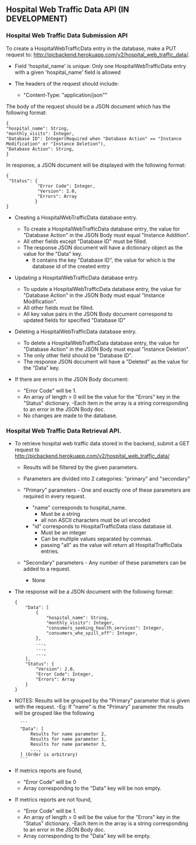 ## Hospital Web Traffic Data API (IN DEVELOPMENT)

### Hospital Web Traffic Data Submission API
To create a HospitalWebTrafficData entry in the database, make a PUT request to: http://picbackend.herokuapp.com/v2/hospital_web_traffic_data/.
- Field 'hospital_name' is unique: Only one HospitalWebTrafficData entry with a given 'hospital_name' field is allowed

- The headers of the request should include: 
    - "Content-Type: "application/json""
    
The body of the request should be a JSON document which has the following format:

```
{
"hospital_name": String,
"monthly_visits": Integer,
"Database ID": Integer(Required when "Database Action" == "Instance Modification" or "Instance Deletion"),
"Database Action": String,
}
```


In response, a JSON document will be displayed with the following format:
```
{
 "Status": {
            "Error Code": Integer,
            "Version": 2.0,
            "Errors": Array
           }
}
```

- Creating a HospitalWebTrafficData database entry.
    - To create a HospitalWebTrafficData database entry, the value for "Database Action" in the JSON Body must equal "Instance Addition".
    - All other fields except "Database ID" must be filled.
    - The response JSON document will have a dictionary object as the value for the "Data" key.
        - It contains the key "Database ID", the value for which is the database id of the created entry
    
- Updating a HospitalWebTrafficData database entry.
    - To update a HospitalWebTrafficData database entry, the value for "Database Action" in the JSON Body must equal "Instance Modification".
    - All other fields must be filled.
    - All key value pairs in the JSON Body document correspond to updated fields for specified "Database ID"

- Deleting a HospitalWebTrafficData database entry.
    - To delete a HospitalWebTrafficData database entry, the value for "Database Action" in the JSON Body must equal "Instance Deletion".
    - The only other field should be "Database ID".
    - The response JSON document will have a "Deleted" as the value for the "Data" key.
    
- If there are errors in the JSON Body document:
    - "Error Code" will be 1.
    - An array of length > 0 will be the value for the "Errors" key in the "Status" dictionary.
        -Each item in the array is a string corresponding to an error in the JSON Body doc.
    - No changes are made to the database.
    
### Hospital Web Traffic Data Retrieval API.
- To retrieve hospital web traffic data stored in the backend, submit a GET request to http://picbackend.herokuapp.com/v2/hospital_web_traffic_data/
    - Results will be filtered by the given parameters.
    - Parameters are divided into 2 categories: "primary" and "secondary"
    
    - "Primary" parameters - One and exactly one of these parameters are required in every request.
        - "name" corresponds to hospital_name.
            - Must be a string
            - all non ASCII characters must be url encoded
        - "id" corresponds to HospitalTrafficData class database id.
            - Must be an integer
            - Can be multiple values separated by commas.
            - passing "all" as the value will return all HospitalTrafficData entries.
    
    - "Secondary" parameters - Any number of these parameters can be added to a request.
        - None
        
- The response will be a JSON document with the following format:
    ```
    {
        "Data": [
            {
                "hospital_name": String,
                "monthly_visits": Integer,
                "consumers_seeking_health_services": Integer,
                "consumers_who_spill_off": Integer,
            },
            ...,
            ...,
            ...,
        ],
        "Status": {
            "Version": 2.0,
            "Error Code": Integer,
            "Errors": Array
        }
    }
    ```

- NOTES: Results will be grouped by the "Primary" parameter that is given with the request.
    -Eg: If "name" is the "Primary" parameter the results will be grouped like the following
        
        ```
        "Data": [
            Results for name parameter 2,
            Results for name parameter 1,
            Results for name parameter 3,
            ...,
        ] (Order is arbitrary)
        ```
        
- If metrics reports are found,
    - "Error Code" will be 0
    - Array corresponding to the "Data" key will be non empty.
- If metrics reports are not found,
    - "Error Code" will be 1.
    - An array of length > 0 will be the value for the "Errors" key in the "Status" dictionary.
        -Each item in the array is a string corresponding to an error in the JSON Body doc.
    - Array corresponding to the "Data" key will be empty.
